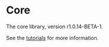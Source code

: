 # Core

The core library, version r1.0.14-BETA-1.

See the [tutorials](tutorials/index.md) for more information.
